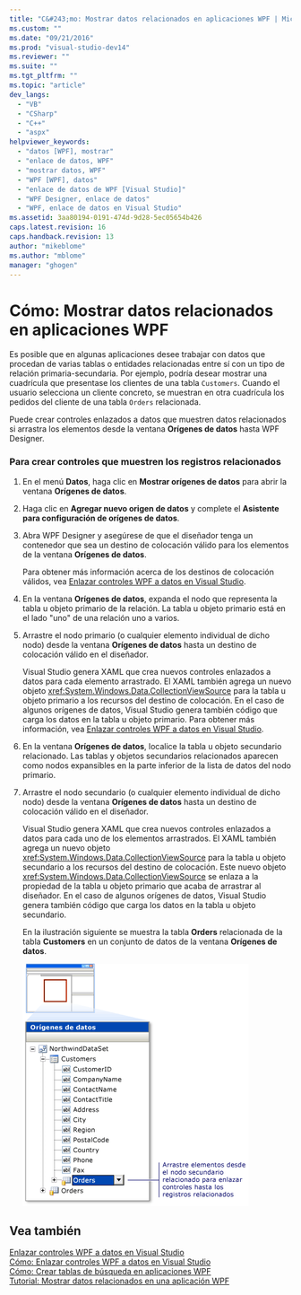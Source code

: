 ```yaml
---
title: "C&#243;mo: Mostrar datos relacionados en aplicaciones WPF | Microsoft Docs"
ms.custom: ""
ms.date: "09/21/2016"
ms.prod: "visual-studio-dev14"
ms.reviewer: ""
ms.suite: ""
ms.tgt_pltfrm: ""
ms.topic: "article"
dev_langs: 
  - "VB"
  - "CSharp"
  - "C++"
  - "aspx"
helpviewer_keywords: 
  - "datos [WPF], mostrar"
  - "enlace de datos, WPF"
  - "mostrar datos, WPF"
  - "WPF [WPF], datos"
  - "enlace de datos de WPF [Visual Studio]"
  - "WPF Designer, enlace de datos"
  - "WPF, enlace de datos en Visual Studio"
ms.assetid: 3aa80194-0191-474d-9d28-5ec05654b426
caps.latest.revision: 16
caps.handback.revision: 13
author: "mikeblome"
ms.author: "mblome"
manager: "ghogen"
---
```

# C&#243;mo: Mostrar datos relacionados en aplicaciones WPF
Es posible que en algunas aplicaciones desee trabajar con datos que procedan de varias tablas o entidades relacionadas entre sí con un tipo de relación primaria\-secundaria.  Por ejemplo, podría desear mostrar una cuadrícula que presentase los clientes de una tabla `Customers`.  Cuando el usuario selecciona un cliente concreto, se muestran en otra cuadrícula los pedidos del cliente de una tabla `Orders` relacionada.  
  
 Puede crear controles enlazados a datos que muestren datos relacionados si arrastra los elementos desde la ventana **Orígenes de datos** hasta WPF Designer.  
  
### Para crear controles que muestren los registros relacionados  
  
1.  En el menú **Datos**, haga clic en **Mostrar orígenes de datos** para abrir la ventana **Orígenes de datos**.  
  
2.  Haga clic en **Agregar nuevo origen de datos** y complete el **Asistente para configuración de orígenes de datos**.  
  
3.  Abra WPF Designer y asegúrese de que el diseñador tenga un contenedor que sea un destino de colocación válido para los elementos de la ventana **Orígenes de datos**.  
  
     Para obtener más información acerca de los destinos de colocación válidos, vea [Enlazar controles WPF a datos en Visual Studio](../data-tools/bind-wpf-controls-to-data-in-visual-studio1.md).  
  
4.  En la ventana **Orígenes de datos**, expanda el nodo que representa la tabla u objeto primario de la relación.  La tabla u objeto primario está en el lado "uno" de una relación uno a varios.  
  
5.  Arrastre el nodo primario \(o cualquier elemento individual de dicho nodo\) desde la ventana **Orígenes de datos** hasta un destino de colocación válido en el diseñador.  
  
     Visual Studio genera XAML que crea nuevos controles enlazados a datos para cada elemento arrastrado.  El XAML también agrega un nuevo objeto <xref:System.Windows.Data.CollectionViewSource> para la tabla u objeto primario a los recursos del destino de colocación.  En el caso de algunos orígenes de datos, Visual Studio genera también código que carga los datos en la tabla u objeto primario.  Para obtener más información, vea [Enlazar controles WPF a datos en Visual Studio](../data-tools/bind-wpf-controls-to-data-in-visual-studio1.md).  
  
6.  En la ventana **Orígenes de datos**, localice la tabla u objeto secundario relacionado.  Las tablas y objetos secundarios relacionados aparecen como nodos expansibles en la parte inferior de la lista de datos del nodo primario.  
  
7.  Arrastre el nodo secundario \(o cualquier elemento individual de dicho nodo\) desde la ventana **Orígenes de datos** hasta un destino de colocación válido en el diseñador.  
  
     Visual Studio genera XAML que crea nuevos controles enlazados a datos para cada uno de los elementos arrastrados.  El XAML también agrega un nuevo objeto <xref:System.Windows.Data.CollectionViewSource> para la tabla u objeto secundario a los recursos del destino de colocación.  Este nuevo objeto <xref:System.Windows.Data.CollectionViewSource> se enlaza a la propiedad de la tabla u objeto primario que acaba de arrastrar al diseñador.  En el caso de algunos orígenes de datos, Visual Studio genera también código que carga los datos en la tabla u objeto secundario.  
  
     En la ilustración siguiente se muestra la tabla **Orders** relacionada de la tabla **Customers** en un conjunto de datos de la ventana **Orígenes de datos**.  
  
     ![Ventana Orígenes de datos que muestra la relación](../data-tools/media/datasources2.gif "DataSources2")  
  
## Vea también  
 [Enlazar controles WPF a datos en Visual Studio](../data-tools/bind-wpf-controls-to-data-in-visual-studio1.md)   
 [Cómo: Enlazar controles WPF a datos en Visual Studio](../data-tools/bind-wpf-controls-to-data-in-visual-studio2.md)   
 [Cómo: Crear tablas de búsqueda en aplicaciones WPF](../data-tools/create-lookup-tables-in-wpf-applications.md)   
 [Tutorial: Mostrar datos relacionados en una aplicación WPF](../data-tools/walkthrough-displaying-related-data-in-a-wpf-application.md)